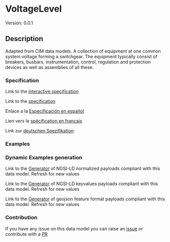 # VoltageLevel
Version: 0.0.1

## Description 

Adapted from CIM data models. A collection of equipment at one common system voltage forming a switchgear. The equipment typically consist of breakers, busbars, instrumentation, control, regulation and protection devices as well as assemblies of all these.
### Specification

Link to the [interactive specification](https://swagger.lab.fiware.org/?url=https://smart-data-models.github.io/dataModel.EnergyCIM/VoltageLevel/swagger.yaml)

Link to the [specification](https://github.com/smart-data-models/dataModel.EnergyCIM/blob/master/VoltageLevel/doc/spec.md)

Enlace a la [Especificación en español](https://github.com/smart-data-models/dataModel.EnergyCIM/blob/master/VoltageLevel/doc/spec_ES.md)

Lien vers le [spécification en français](https://github.com/smart-data-models/dataModel.EnergyCIM/blob/master/VoltageLevel/doc/spec_FR.md)

Link zur [deutschen Spezifikation](https://github.com/smart-data-models/dataModel.EnergyCIM/blob/master/VoltageLevel/doc/spec_DE.md)
### Examples
### Dynamic Examples generation

Link to the [Generator](https://smartdatamodels.org/extra/ngsi-ld_generator.php?schemaUrl=https://raw.githubusercontent.com/smart-data-models/dataModel.EnergyCIM/master/VoltageLevel/schema.json&email=info@smartdatamodels.org) of NGSI-LD normalized payloads compliant with this data model. Refresh for new values

Link to the [Generator](https://smartdatamodels.org/extra/ngsi-ld_generator_keyvalues.php?schemaUrl=https://raw.githubusercontent.com/smart-data-models/dataModel.EnergyCIM/master/VoltageLevel/schema.json&email=info@smartdatamodels.org) of NGSI-LD keyvalues payloads compliant with this data model. Refresh for new values

Link to the [Generator](https://smartdatamodels.org/extra/geojson_features_generator.php?schemaUrl=https://raw.githubusercontent.com/smart-data-models/dataModel.EnergyCIM/master/VoltageLevel/schema.json&email=info@smartdatamodels.org) of geojson feature format payloads compliant with this data model. Refresh for new values
### Contribution

 If you have any issue on this data model you can raise an [issue](https://github.com/smart-data-models/dataModel.EnergyCIM/issues)  or contribute with a [PR](https://github.com/smart-data-models/dataModel.EnergyCIM/pulls)